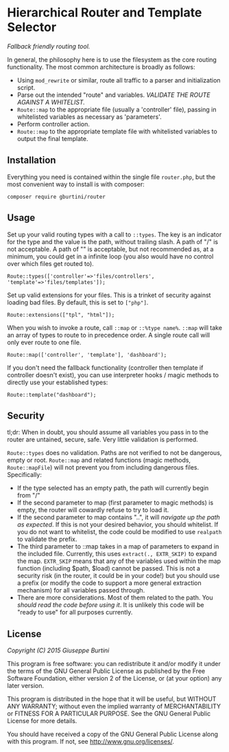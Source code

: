 Hierarchical Router and Template Selector
============================

_Fallback friendly routing tool._

In general, the philosophy here is to use the filesystem as the core routing functionality. The most common architecture is broadly as follows:

* Using `mod_rewrite` or similar, route all traffic to a parser and initialization script.
* Parse out the intended "route" and variables. _VALIDATE THE ROUTE AGAINST A WHITELIST._
* `Route::map` to the appropriate file (usually a 'controller' file), passing in whitelisted variables as necessary as 'parameters'.
* Perform controller action.
* `Route::map` to the appropriate template file with whitelisted variables to output the final template.


Installation
------------

Everything you need is contained within the single file ``router.php``, but the most convenient way to install is with composer:

    composer require gburtini/router

Usage
-----

Set up your valid routing types with a call to `::types`. The key is an indicator for the type and the value is the path, without trailing slash. A path of "/" is not acceptable. A path of "" is acceptable, but not recommended as, at a minimum, you could get in a infinite loop (you also would have no control over which files get routed to).

    Route::types(['controller'=>'files/controllers', 'template'=>'files/templates']);

Set up valid extensions for your files. This is a trinket of security against loading bad files. By default, this is set to `["php"]`.
	
    Route::extensions(["tpl", "html"]);

When you wish to invoke a route, call `::map` or `::%type name%`. `::map` will take an array of types to route to in precedence order. A single route call will only ever route to one file.

    Route::map(['controller', 'template'], 'dashboard');

If you don't need the fallback functionality (controller then template if controller doesn't exist), you can use interpreter hooks / magic methods to directly use your established types:

    Route::template("dashboard");


Security
--------

tl;dr: When in doubt, you should assume all variables you pass in to the router are untained, secure, safe. Very little validation is performed.

`Route::types` does no validation. Paths are not verified to not be dangerous, empty or root. 
`Route::map` and related functions (magic methods, `Route::mapFile`) will not prevent you from including dangerous files. Specifically:
* If the type selected has an empty path, the path will currently begin from "/"
* If the second parameter to map (first parameter to magic methods) is empty, the router will cowardly refuse to try to load it. 
* If the second parameter to map contains "..", it will _navigate up the path as expected_. If this is not your desired behavior, you should whitelist. If you do not want to whitelist, the code could be modified to use `realpath` to validate the prefix.
* The third parameter to ::map takes in a map of parameters to expand in the included file. Currently, this uses `extract(., EXTR_SKIP)` to expand the map. `EXTR_SKIP` means that any of the variables used within the map function (including $path, $load) cannot be passed. This is not a security risk (in the router, it could be in your code!) but you should use a prefix (or modify the code to support a more general extraction mechanism) for all variables passed through.
* There are more considerations. Most of them related to the path. You *should read the code before using it*. It is unlikely this code will be "ready to use" for all purposes currently.    
    

License
-------
*Copyright (C) 2015 Giuseppe Burtini*

This program is free software: you can redistribute it and/or modify it under the terms of the GNU General Public License as published by the Free Software Foundation, either version 2 of the License, or (at your option) any later version.

This program is distributed in the hope that it will be useful, but WITHOUT ANY WARRANTY; without even the implied warranty of MERCHANTABILITY or FITNESS FOR A PARTICULAR PURPOSE.  See the GNU General Public License for more details.

You should have received a copy of the GNU General Public License along with this program.  If not, see <http://www.gnu.org/licenses/>.
